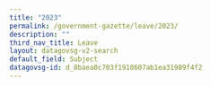```yaml
---
title: "2023"
permalink: /government-gazette/leave/2023/
description: ""
third_nav_title: Leave
layout: datagovsg-v2-search
default_field: Subject
datagovsg-id: d_8baea0c703f1918607ab1ea31989f4f2
---
```

